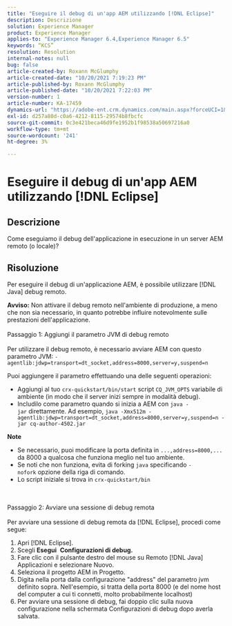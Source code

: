 ```yaml
---
title: "Eseguire il debug di un'app AEM utilizzando [!DNL Eclipse]"
description: Descrizione
solution: Experience Manager
product: Experience Manager
applies-to: "Experience Manager 6.4,Experience Manager 6.5"
keywords: “KCS”
resolution: Resolution
internal-notes: null
bug: false
article-created-by: Roxann McGlumphy
article-created-date: "10/20/2021 7:19:23 PM"
article-published-by: Roxann McGlumphy
article-published-date: "10/20/2021 7:22:03 PM"
version-number: 1
article-number: KA-17459
dynamics-url: "https://adobe-ent.crm.dynamics.com/main.aspx?forceUCI=1&pagetype=entityrecord&etn=knowledgearticle&id=6d81c49c-da31-ec11-b6e5-000d3a5ba97a"
exl-id: d257a80d-c0a6-4212-8115-29574b8fbcfc
source-git-commit: 0c3e421beca46d9fe1952b1f98538a50697216a0
workflow-type: tm+mt
source-wordcount: '241'
ht-degree: 3%

---
```


# Eseguire il debug di un&#39;app AEM utilizzando [!DNL Eclipse]

## Descrizione


Come eseguiamo il debug dell&#39;applicazione in esecuzione in un server AEM remoto (o locale)?


## Risoluzione


Per eseguire il debug di un&#39;applicazione AEM, è possibile utilizzare [!DNL Java] debug remoto.

<b>Avviso:</b> Non attivare il debug remoto nell&#39;ambiente di produzione, a meno che non sia necessario, in quanto potrebbe influire notevolmente sulle prestazioni dell&#39;applicazione.
<br><br>Passaggio 1: Aggiungi il parametro JVM di debug remoto<br><br>
Per utilizzare il debug remoto, è necessario avviare AEM con questo parametro JVM:
`-agentlib:jdwp=transport=dt_socket,address=8000,server=y,suspend=n`

Puoi aggiungere il parametro effettuando una delle seguenti operazioni:

- Aggiungi al tuo `crx-quickstart/bin/start` script `CQ_JVM_OPTS` variabile di ambiente (in modo che il server inizi sempre in modalità debug).
- Includilo come parametro quando si inizia a AEM con `java -jar` direttamente. Ad esempio, `java -Xmx512m -agentlib:jdwp=transport=dt_socket,address=8000,server=y,suspend=n -jar cq-author-4502.jar`


<b>Note</b>

- Se necessario, puoi modificare la porta definita in `...,address=8000,...` da 8000 a qualcosa che funziona meglio nel tuo ambiente.
- Se noti che non funziona, evita di forking `java` specificando `-nofork` opzione della riga di comando.
- Lo script iniziale si trova in `crx-quickstart/bin`

<br><br>Passaggio 2: Avviare una sessione di debug remota<br><br>
Per avviare una sessione di debug remota da [!DNL Eclipse], procedi come segue:

1. Apri [!DNL Eclipse].
2. Scegli <b>Esegui</b>  <b>Configurazioni di debug.</b>
3. Fare clic con il pulsante destro del mouse su Remoto [!DNL Java] Applicazioni e selezionare Nuovo.
4. Seleziona il progetto AEM in Progetto.
5. Digita nella porta dalla configurazione &quot;address&quot; del parametro jvm definito sopra. Nell&#39;esempio, si tratta della porta 8000 (e del nome host del computer a cui ti connetti, molto probabilmente localhost)
6. Per avviare una sessione di debug, fai doppio clic sulla nuova configurazione nella schermata Configurazioni di debug dopo averla salvata.
